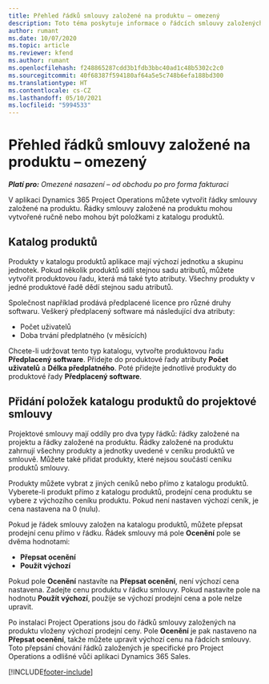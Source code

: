 ```yaml
---
title: Přehled řádků smlouvy založené na produktu – omezený
description: Toto téma poskytuje informace o řádcích smlouvy založených na produktu.
author: rumant
ms.date: 10/07/2020
ms.topic: article
ms.reviewer: kfend
ms.author: rumant
ms.openlocfilehash: f248865287cdd3b1fdb3bbc40ad1c48b5302c2c0
ms.sourcegitcommit: 40f68387f594180af64a5e5c748b6efa188bd300
ms.translationtype: HT
ms.contentlocale: cs-CZ
ms.lasthandoff: 05/10/2021
ms.locfileid: "5994533"
---
```

# <a name="product-based-contract-lines-overview---lite"></a>Přehled řádků smlouvy založené na produktu – omezený

_**Platí pro:** Omezené nasazení – od obchodu po pro forma fakturaci_

V aplikaci Dynamics 365 Project Operations můžete vytvořit řádky smlouvy založené na produktu. Řádky smlouvy založené na produktu mohou vytvořené ručně nebo mohou být položkami z katalogu produktů.

## <a name="product-catalog"></a>Katalog produktů

Produkty v katalogu produktů aplikace mají výchozí jednotku a skupinu jednotek. Pokud několik produktů sdílí stejnou sadu atributů, můžete vytvořit produktovou řadu, která má také tyto atributy. Všechny produkty v jedné produktové řadě dědí stejnou sadu atributů.

Společnost například prodává předplacené licence pro různé druhy softwaru. Veškerý předplacený software má následující dva atributy:

- Počet uživatelů
- Doba trvání předplatného (v měsících)

Chcete-li udržovat tento typ katalogu, vytvořte produktovou řadu **Předplacený software**. Přidejte do produktové řady atributy **Počet uživatelů** a **Délka předplatného**. Poté přidejte jednotlivé produkty do produktové řady **Předplacený software**.

## <a name="add-product-catalog-items-to-a-project-contract"></a>Přidání položek katalogu produktů do projektové smlouvy

Projektové smlouvy mají oddíly pro dva typy řádků: řádky založené na projektu a řádky založené na produktu. Řádky založené na produktu zahrnují všechny produkty a jednotky uvedené v ceníku produktů ve smlouvě. Můžete také přidat produkty, které nejsou součástí ceníku produktů smlouvy.

Produkty můžete vybrat z jiných ceníků nebo přímo z katalogu produktů. Vyberete-li produkt přímo z katalogu produktů, prodejní cena produktu se vybere z výchozího ceníku produktu. Pokud není nastaven výchozí ceník, je cena nastavena na 0 (nulu).

Pokud je řádek smlouvy založen na katalogu produktů, můžete přepsat prodejní cenu přímo v řádku. Řádek smlouvy má pole **Ocenění** pole se dvěma hodnotami:

- **Přepsat ocenění**
- **Použít výchozí**

Pokud pole **Ocenění** nastavíte na **Přepsat ocenění**, není výchozí cena nastavena. Zadejte cenu produktu v řádku smlouvy. Pokud nastavíte pole na hodnotu **Použít výchozí**, použije se výchozí prodejní cena a pole nelze upravit.

Po instalaci Project Operations jsou do řádků smlouvy založených na produktu vloženy výchozí prodejní ceny. Pole **Ocenění** je pak nastaveno na **Přepsat ocenění**, takže můžete upravit výchozí cenu na řádcích smlouvy. Toto přepsání chování řádků založených je specifické pro Project Operations a odlišné vůči aplikaci Dynamics 365 Sales.


[!INCLUDE[footer-include](../../includes/footer-banner.md)]